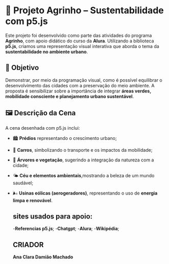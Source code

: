 # 🌱 Projeto Agrinho – Sustentabilidade com p5.js

Este projeto foi desenvolvido como parte das atividades do programa **Agrinho**, com apoio didático do curso da **Alura**. Utilizando a biblioteca **p5.js**, criamos uma representação visual interativa que aborda o tema da **sustentabilidade no ambiente urbano**.

## 🎯 Objetivo

Demonstrar, por meio da programação visual, como é possível equilibrar o desenvolvimento das cidades com a preservação do meio ambiente. A proposta é sensibilizar sobre a importância de integrar **áreas verdes, mobilidade consciente e planejamento urbano sustentável**.

## 🖼️ Descrição da Cena

A cena desenhada com p5.js inclui:
- 🏙️ **Prédios** representando o crescimento urbano;  
- 🚗 **Carros**, simbolizando o transporte e os impactos da mobilidade;  
- 🌳 **Árvores e vegetação**, sugerindo a integração da natureza com a cidade;  
- 🌤️ **Céu e elementos ambientais**,mostrando a beleza de um mundo saudável;
- 🌬️ **Usinas eólicas (aerogeradores)**, representando o uso de **energia limpa e renovável**.


  ## sites usados para apoio:
  -**Referencias p5.js**;
  -**Chatgpt**;
  -**Alura**;
  -**Wikipédia**;


  ## CRIADOR
  **Ana Clara Damião Machado**
